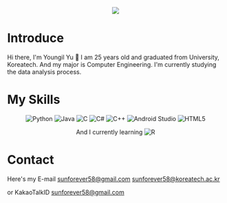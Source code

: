 
<div align="center">
	<img src="https://capsule-render.vercel.app/api?type=cylinder&color=auto&text=Data%20Engineer&fontAlignY=45&fontSize=40&height=150&animation=blinking&desc=Youngil Yu&descAlignY=70">
</div>

# Introduce
Hi there, I'm Youngil Yu 👋
I am 25 years old and graduated from University, Koreatech.
And my major is Computer Engineering.
I'm currently studying the data analysis process.


# My Skills

<div align="center">

![Python](https://img.shields.io/badge/python-3670A0?style=for-the-badge&logo=python&logoColor=ffdd54) ![Java](https://img.shields.io/badge/java-%23ED8B00.svg?style=for-the-badge&logo=java&logoColor=white) ![C](https://img.shields.io/badge/c-%2300599C.svg?style=for-the-badge&logo=c&logoColor=white) ![C#](https://img.shields.io/badge/c%23-%23239120.svg?style=for-the-badge&logo=c-sharp&logoColor=white) ![C++](https://img.shields.io/badge/c++-%2300599C.svg?style=for-the-badge&logo=c%2B%2B&logoColor=white)  ![Android Studio](https://img.shields.io/badge/Android%20Studio-3DDC84.svg?style=for-the-badge&logo=android-studio&logoColor=white) ![HTML5](https://img.shields.io/badge/html5-%23E34F26.svg?style=for-the-badge&logo=html5&logoColor=white)

 And I currently learning ![R](https://img.shields.io/badge/r-%23276DC3.svg?style=for-the-badge&logo=r&logoColor=white)
</div>

# Contact
Here's my E-mail
sunforever58@gmail.com
sunforever58@koreatech.ac.kr

or KakaoTalkID
sunforever58@gmail.com

